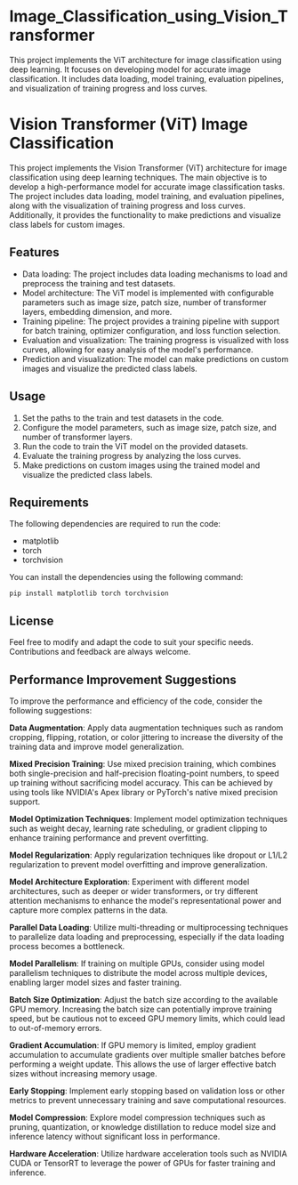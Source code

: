 # Image_Classification_using_Vision_Transformer
This project implements the ViT architecture for image classification using deep learning. It focuses on developing model for accurate image classification. It includes data loading, model training, evaluation pipelines, and visualization of training progress and loss curves. 


# Vision Transformer (ViT) Image Classification

This project implements the Vision Transformer (ViT) architecture for image classification using deep learning techniques. The main objective is to develop a high-performance model for accurate image classification tasks. The project includes data loading, model training, and evaluation pipelines, along with the visualization of training progress and loss curves. Additionally, it provides the functionality to make predictions and visualize class labels for custom images.

## Features

- Data loading: The project includes data loading mechanisms to load and preprocess the training and test datasets.
- Model architecture: The ViT model is implemented with configurable parameters such as image size, patch size, number of transformer layers, embedding dimension, and more.
- Training pipeline: The project provides a training pipeline with support for batch training, optimizer configuration, and loss function selection.
- Evaluation and visualization: The training progress is visualized with loss curves, allowing for easy analysis of the model's performance.
- Prediction and visualization: The model can make predictions on custom images and visualize the predicted class labels.

## Usage

1. Set the paths to the train and test datasets in the code.
2. Configure the model parameters, such as image size, patch size, and number of transformer layers.
3. Run the code to train the ViT model on the provided datasets.
4. Evaluate the training progress by analyzing the loss curves.
5. Make predictions on custom images using the trained model and visualize the predicted class labels.

## Requirements

The following dependencies are required to run the code:

- matplotlib
- torch
- torchvision

You can install the dependencies using the following command:

```shell
pip install matplotlib torch torchvision
```

## License

Feel free to modify and adapt the code to suit your specific needs. Contributions and feedback are always welcome.

## Performance Improvement Suggestions
To improve the performance and efficiency of the code, consider the following suggestions:

**Data Augmentation**: Apply data augmentation techniques such as random cropping, flipping, rotation, or color jittering to increase the diversity of the training data and improve model generalization.

**Mixed Precision Training**: Use mixed precision training, which combines both single-precision and half-precision floating-point numbers, to speed up training without sacrificing model accuracy. This can be achieved by using tools like NVIDIA's Apex library or PyTorch's native mixed precision support.

**Model Optimization Techniques**: Implement model optimization techniques such as weight decay, learning rate scheduling, or gradient clipping to enhance training performance and prevent overfitting.

**Model Regularization**: Apply regularization techniques like dropout or L1/L2 regularization to prevent model overfitting and improve generalization.

**Model Architecture Exploration**: Experiment with different model architectures, such as deeper or wider transformers, or try different attention mechanisms to enhance the model's representational power and capture more complex patterns in the data.

**Parallel Data Loading**: Utilize multi-threading or multiprocessing techniques to parallelize data loading and preprocessing, especially if the data loading process becomes a bottleneck.

**Model Parallelism**: If training on multiple GPUs, consider using model parallelism techniques to distribute the model across multiple devices, enabling larger model sizes and faster training.

**Batch Size Optimization**: Adjust the batch size according to the available GPU memory. Increasing the batch size can potentially improve training speed, but be cautious not to exceed GPU memory limits, which could lead to out-of-memory errors.

**Gradient Accumulation**: If GPU memory is limited, employ gradient accumulation to accumulate gradients over multiple smaller batches before performing a weight update. This allows the use of larger effective batch sizes without increasing memory usage.

**Early Stopping**: Implement early stopping based on validation loss or other metrics to prevent unnecessary training and save computational resources.

**Model Compression**: Explore model compression techniques such as pruning, quantization, or knowledge distillation to reduce model size and inference latency without significant loss in performance.

**Hardware Acceleration**: Utilize hardware acceleration tools such as NVIDIA CUDA or TensorRT to leverage the power of GPUs for faster training and inference.
